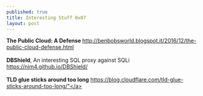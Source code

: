 ```yaml
---
published: true
title: Interesting Stuff 0x07
layout: post
---
```

<strong>The Public Cloud: A Defense </strong>
<a target="_blank" href="http://benbobsworld.blogspot.it/2016/12/the-public-cloud-defense.html">http://benbobsworld.blogspot.it/2016/12/the-public-cloud-defense.html</a><br><br>
<strong>DBShield</strong>, An interesting SQL proxy against SQLi
<a target="_blank" href="https://nim4.github.io/DBShield/">https://nim4.github.io/DBShield/</a><br><br>
<strong>TLD glue sticks around too long</strong>
<a target="_blank" href="https://blog.cloudflare.com/tld-glue-sticks-around-too-long/">https://blog.cloudflare.com/tld-glue-sticks-around-too-long/"</a><br><br>
